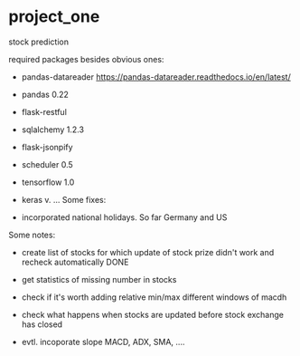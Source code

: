 # project_one
stock prediction

required packages besides obvious ones:

- pandas-datareader https://pandas-datareader.readthedocs.io/en/latest/

- pandas 0.22

- flask-restful 

- sqlalchemy 1.2.3

- flask-jsonpify

- scheduler 0.5

- tensorflow 1.0

- keras v. ...
Some fixes:

- incorporated national holidays. So far Germany and US



Some notes:

- create list of stocks for which update of stock prize didn't work and recheck automatically DONE

- get statistics of missing number in stocks

- check if it's worth adding relative min/max different windows of macdh 

- check what happens when stocks are updated before stock exchange has closed

- evtl. incoporate slope MACD, ADX, SMA, ....
